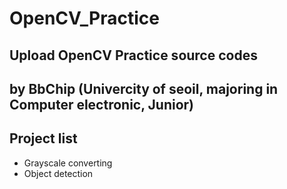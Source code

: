 # OpenCV_Practice

## Upload OpenCV Practice source codes

## by BbChip (Univercity of seoil, majoring in Computer electronic, Junior)

## Project list
- Grayscale converting
- Object detection
